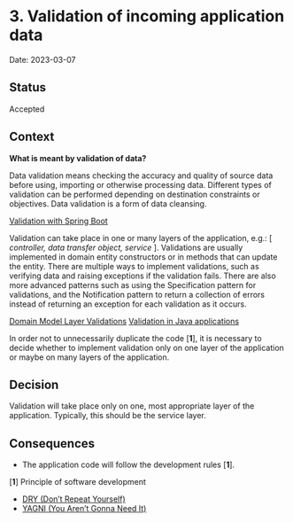 # 3. Validation of incoming application data

Date: 2023-03-07

## Status

Accepted

## Context

**What is meant by validation of data?**

Data validation means checking the accuracy and quality of source data before using, importing or otherwise processing data. Different types of validation can be performed depending on destination constraints or objectives. Data validation is a form of data cleansing.

[Validation with Spring Boot](https://github.com/bycza-zagroda/track-expenses-app-documentation/blob/develop/docs/spring/Validation-with-spring-boot.md)

Validation can take place in one or many layers of the application, e.g.: [ _controller, data transfer object, service_ ].
Validations are usually implemented in domain entity constructors or in methods that can update the entity. There are multiple ways to implement validations, such as verifying data and raising exceptions if the validation fails. There are also more advanced patterns such as using the Specification pattern for validations, and the Notification pattern to return a collection of errors instead of returning an exception for each validation as it occurs.

[Domain Model Layer Validations](https://learn.microsoft.com/en-us/dotnet/architecture/microservices/microservice-ddd-cqrs-patterns/domain-model-layer-validations)
[Validation in Java applications](https://dzone.com/articles/validation-in-java-applications)

In order not to unnecessarily duplicate the code [**1**], it is necessary to decide whether to implement validation only on one layer of the application or maybe on many layers of the application.

## Decision

Validation will take place only on one, most appropriate layer of the application. Typically, this should be the service layer.

## Consequences

- The application code will follow the development rules [**1**].


[**1**] Principle of software development

- [DRY (Don’t Repeat Yourself)](https://github.com/bycza-zagroda/track-expenses-app-documentation/blob/develop/docs/clean-code/dry.md)
- [YAGNI (You Aren’t Gonna Need It)](https://github.com/bycza-zagroda/track-expenses-app-documentation/blob/develop/docs/clean-code/yagni.md)
